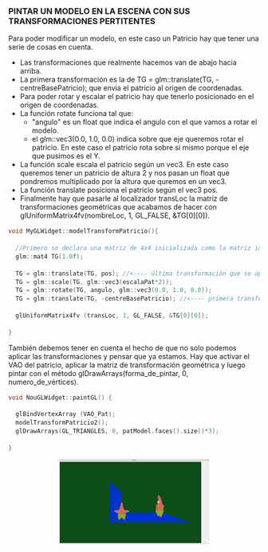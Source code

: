 ### PINTAR UN MODELO EN LA ESCENA CON SUS TRANSFORMACIONES PERTITENTES


Para poder modificar un modelo, en este caso un Patricio hay que tener una serie de cosas en cuenta.
 - Las transformaciones que realmente hacemos van de abajo hacia arriba.
 - La primera transformación es la de TG = glm::translate(TG, -centreBasePatricio); que envia el patricio al origen de coordenadas.
 - Para poder rotar y escalar el patricio hay que tenerlo posicionado en el origen de coordenadas.
 - La función rotate funciona tal que:
    - "angulo" es un float que indica el angulo con el que vamos a rotar el modelo.
    - el glm::vec3(0.0, 1.0, 0.0) indica sobre que eje queremos rotar el patricio. En este caso el patricio rota sobre si mismo porque el eje que pusimos es el Y.
 - La función scale escala el patricio según un vec3. En este caso queremos tener un patricio de altura 2 y nos pasan un float que pondremos multiplicado por la altura que quremos en un vec3.
 - La función translate posiciona el patricio según el vec3 pos.
 - Finalmente hay que pasarle al localizador transLoc la matriz de transformaciones geométricas que acabamos de hacer con glUniformMatrix4fv(nombreLoc, 1, GL_FALSE, &TG[0][0]).

```c++
void MyGLWidget::modelTransformPatricio(){

  //Primero se declara una matriz de 4x4 inicializada como la matriz identidad para hacer las transformaciones sobre esta.
  glm::mat4 TG(1.0f);
  
  TG = glm::translate(TG, pos); //<---- última transformación que se aplica al modelo.
  TG = glm::scale(TG, glm::vec3(escalaPat*2));
  TG = glm::rotate(TG, angulo, glm::vec3(0.0, 1.0, 0.0));
  TG = glm::translate(TG, -centreBasePatricio); //<---- primera transformación que se aplica al modelo.

  glUniformMatrix4fv (transLoc, 1, GL_FALSE, &TG[0][0]);

}
```

También debemos tener en cuenta el hecho de que no solo podemos aplicar las transformaciones y pensar que ya estamos.
Hay que activar el VAO del patricio, aplicar la matriz de transformación geométrica y luego pintar con el método glDrawArrays(forma_de_pintar, 0, numero_de_vértices).

```c++
void NouGLWidget::paintGL() {

  glBindVertexArray (VAO_Pat);
  modelTransformPatricio2();
  glDrawArrays(GL_TRIANGLES, 0, patModel.faces().size()*3);

}
```


<p align="center">
	<img src="https://github.com/aalexisp/UPC/blob/master/IDI/images/image.png" width=60%>
</p>
